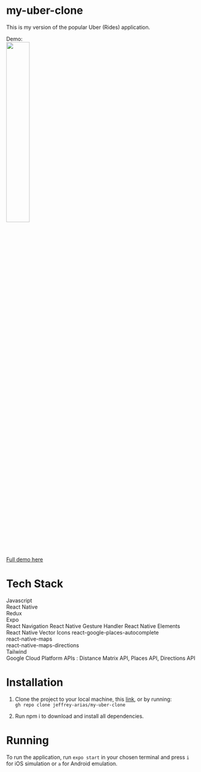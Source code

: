 # my-uber-clone

This is my version of the popular Uber (Rides) application.

Demo:\
[<img src="https://j.gifs.com/lR9Mql.gif" width="35%">](https://youtu.be/RtSyWWRmzDk)\
[Full demo here](https://youtu.be/RtSyWWRmzDk)

# Tech Stack
Javascript \
React Native \
Redux \
Expo \
React Navigation
React Native Gesture Handler
React Native Elements
React Native Vector Icons
react-google-places-autocomplete \
react-native-maps \
react-native-maps-directions \
Tailwind \
Google Cloud Platform APIs : Distance Matrix API, Places API, Directions API

# Installation
1. Clone the project to your local machine, this [link](https://github.com/jeffrey-arias/my-sapiaai-menu.git), or by running:\
`gh repo clone jeffrey-arias/my-uber-clone`


2. Run npm i to download and install all dependencies.

# Running
To run the application, run `expo start` in your chosen terminal and press `i` for iOS simulation or `a` for Android emulation.
